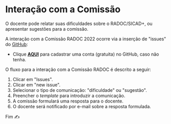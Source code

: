 # Interação com a Comissão

O docente pode relatar suas dificuldades sobre o RADOC/SICAD+, ou apresentar sugestões para a comissão.

A interação com a Comissão RADOC 2022 ocorre via a inserção de "issues" do [GitHub](https://www.github.com):
- Clique [**AQUI**](https://github.com/signup?ref_cta=Sign+up&ref_loc=header+logged+out&ref_page=%2F&source=header-home) para cadastrar uma conta (gratuita) no GitHub, caso não tenha.

O fluxo para a interação com a Comissão RADOC é descrito a seguir:
1. Clicar em "Issues".
1. Clicar em "new issue".
1. Selecionar o tipo de comunicação: "dificuldade" ou "sugestão".
1. Preencher o _template_ para introduzir a comunicação.
1. A comissão formulará uma resposta para o docente.
1. O docente será notificado por e-mail sobre a resposta formulada.

Fim &#9997;
